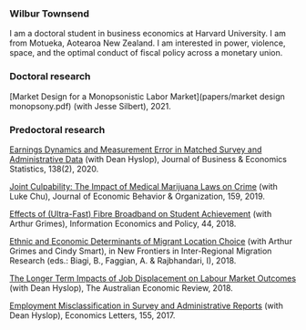 ### Wilbur Townsend

I am a doctoral student in business economics at Harvard University. I am from Motueka, Aotearoa New Zealand. I am interested in power, violence, space, and the optimal conduct of fiscal policy across a monetary union.

### Doctoral research

[Market Design for a Monopsonistic Labor Market](papers/market design monopsony.pdf)
(with Jesse Silbert), 2021.


### Predoctoral research

[Earnings Dynamics and Measurement Error in Matched Survey and Administrative Data](https://www.tandfonline.com/doi/abs/10.1080/07350015.2018.1514308)
(with Dean Hyslop), Journal of Business & Economics Statistics, 138(2), 2020.

[Joint Culpability: The Impact of Medical Marijuana Laws on Crime](https://www.sciencedirect.com/science/article/abs/pii/S016726811830180X) (with Luke Chu), Journal of Economic Behavior & Organization, 159, 2019.

[Effects of (Ultra-Fast) Fibre Broadband on Student Achievement](https://www.sciencedirect.com/science/article/abs/pii/S0167624517301828) (with Arthur Grimes), Information Economics and Policy, 44, 2018.

[Ethnic and Economic Determinants of Migrant Location Choice](https://link.springer.com/chapter/10.1007/978-3-319-75886-2_9) (with Arthur Grimes and Cindy Smart), in New Frontiers in Inter-Regional Migration Research (eds.: Biagi, B., Faggian, A. & Rajbhandari, I), 2018.

[The Longer Term Impacts of Job Displacement on Labour Market Outcomes](https://onlinelibrary.wiley.com/doi/abs/10.1111/1467-8462.12312) (with Dean Hyslop), The Australian Economic Review, 2018.

[Employment Misclassification in Survey and Administrative Reports](https://www.sciencedirect.com/science/article/abs/pii/S0165176517301076) (with Dean Hyslop), Economics Letters, 155, 2017.
